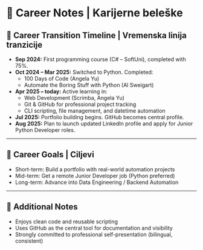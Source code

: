 # 📘 Career Notes | Karijerne beleške

## 🧭 Career Transition Timeline | Vremenska linija tranzicije

- **Sep 2024:** First programming course (C# – SoftUni), completed with 75%.
- **Oct 2024 – Mar 2025:** Switched to Python. Completed:
  - 100 Days of Code (Angela Yu)
  - Automate the Boring Stuff with Python (Al Sweigart)
- **Apr 2025 – today:** Active learning in:
  - Web Development (Scrimba, Angela Yu)
  - Git & GitHub for professional project tracking
  - CLI scripting, file management, and datetime automation
- **Jul 2025:** Portfolio building begins. GitHub becomes central profile.  
- **Aug 2025:** Plan to launch updated LinkedIn profile and apply for Junior Python Developer roles.

---

## 🎯 Career Goals | Ciljevi

- Short-term: Build a portfolio with real-world automation projects
- Mid-term: Get a remote Junior Developer job (Python preferred)
- Long-term: Advance into Data Engineering / Backend Automation

---

## 📍 Additional Notes

- Enjoys clean code and reusable scripting
- Uses GitHub as the central tool for documentation and visibility
- Strongly committed to professional self-presentation (bilingual, consistent)
